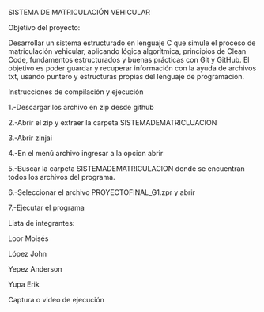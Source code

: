 SISTEMA DE MATRICULACIÓN VEHICULAR

Objetivo del proyecto:

Desarrollar un sistema estructurado en lenguaje C que simule el proceso de matriculación
vehicular, aplicando lógica algorítmica, principios de Clean Code, fundamentos estructurados y buenas prácticas con Git y GitHub.
El objetivo es poder guardar y recuperar información con la ayuda de archivos txt, usando puntero y estructuras propias del lenguaje de programación.

Instrucciones de compilación y ejecución

1.-Descargar los archivo en zip desde github

2.-Abrir el zip y extraer la carpeta SISTEMADEMATRICLUACION

3.-Abrir zinjai

4.-En el menú archivo ingresar a la opcion abrir

5.-Buscar la carpeta SISTEMADEMATRICULACION donde se encuentran todos los archivos del programa.

6.-Seleccionar el archivo PROYECTOFINAL_G1.zpr y abrir

7.-Ejecutar el programa

Lista de integrantes:	

Loor Moisés        

López John

Yepez Anderson

Yupa Erik

Captura o video de ejecución
